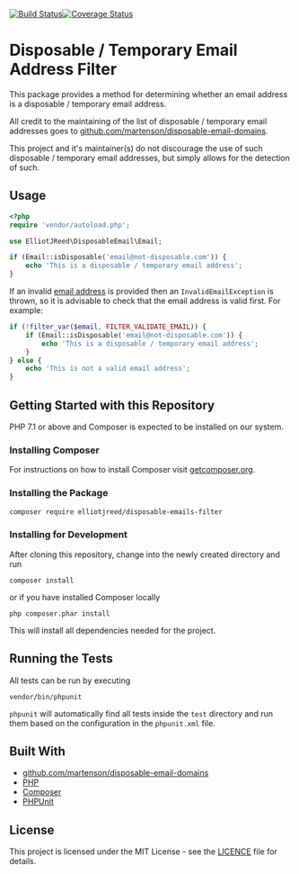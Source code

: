 [![Build Status](https://travis-ci.org/elliotjreed/disposable-emails-filter-php.svg?branch=master)](https://travis-ci.org/elliotjreed/disposable-emails-filter-php)[![Coverage Status](https://coveralls.io/repos/github/elliotjreed/disposable-emails-filter-php/badge.svg?branch=master)](https://coveralls.io/github/elliotjreed/disposable-emails-filter-php?branch=master)

# Disposable / Temporary Email Address Filter

This package provides a method for determining whether an email address is a disposable / temporary email address.

All credit to the maintaining of the list of disposable / temporary email addresses goes to [github.com/martenson/disposable-email-domains](https://github.com/martenson/disposable-email-domains).

This project and it's maintainer(s) do not discourage the use of such disposable / temporary email addresses, but simply allows for the detection of such.


## Usage

```php
<?php
require 'vendor/autoload.php';

use ElliotJReed\DisposableEmail\Email;

if (Email::isDisposable('email@not-disposable.com')) {
    echo 'This is a disposable / temporary email address';
}
```

If an invalid [email address](https://www.ietf.org/rfc/rfc0822.txt) is provided then an `InvalidEmailException` is thrown, so it is advisable to check that the email address is valid first. For example:

```php
if (!filter_var($email, FILTER_VALIDATE_EMAIL)) {
    if (Email::isDisposable('email@not-disposable.com')) {
        echo 'This is a disposable / temporary email address';
    }
} else {
    echo 'This is not a valid email address';
}
```


## Getting Started with this Repository

PHP 7.1 or above and Composer is expected to be installed on our system.


### Installing Composer

For instructions on how to install Composer visit [getcomposer.org](https://getcomposer.org/download/).


### Installing the Package

```bash
composer require elliotjreed/disposable-emails-filter
```


### Installing for Development

After cloning this repository, change into the newly created directory and run

```
composer install
```

or if you have installed Composer locally

```
php composer.phar install
```

This will install all dependencies needed for the project.


## Running the Tests

All tests can be run by executing

```
vendor/bin/phpunit
```

`phpunit` will automatically find all tests inside the `test` directory and run them based on the configuration in the `phpunit.xml` file.


## Built With

- [github.com/martenson/disposable-email-domains](https://github.com/martenson/disposable-email-domains)
- [PHP](https://secure.php.net/)
- [Composer](https://getcomposer.org/)
- [PHPUnit](https://phpunit.de/)


## License

This project is licensed under the MIT License - see the [LICENCE](LICENCE) file for details.
